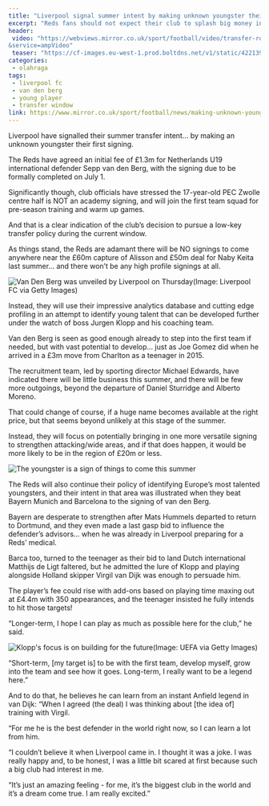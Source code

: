 ```yaml
---
title: "Liverpool signal summer intent by making unknown youngster their first signing"
excerpt: "Reds fans should not expect their club to splash big money in this window"
header:
 video: "https://webviews.mirror.co.uk/sport/football/video/transfer-round-up-david-maddock-17265140?videoId=6052906928001
&service=ampVideo"
 teaser: "https://cf-images.eu-west-1.prod.boltdns.net/v1/static/4221396001/50ff65f3-690b-43ec-8f22-f5390b55bdcd/bf440c62-f30e-46db-a922-45c5045f6d1e/1280x720/match/image.jpg"
categories: 
 - olahraga
tags:
 - liverpool fc
 - van den berg
 - young player
 - transfer window
link: https://www.mirror.co.uk/sport/football/news/making-unknown-youngster-first-signing-17267069.amp
---
```

Liverpool have signalled their summer transfer intent… by making an unknown youngster their first signing.

The Reds have agreed an initial fee of £1.3m for Netherlands U19 international defender Sepp van den Berg, with the signing due to be formally completed on July 1.

Significantly though, club officials have stressed the 17-year-old PEC Zwolle centre half is NOT an academy signing, and will join the first team squad for pre-season training and warm up games.

And that is a clear indication of the club’s decision to pursue a low-key transfer policy during the current window.

As things stand, the Reds are adamant there will be NO signings to come anywhere near the £60m capture of Alisson and £50m deal for Naby Keita last summer… and there won’t be any high profile signings at all.

![Van Den Berg was unveiled by Liverpool on Thursday(Image: Liverpool FC via Getty Images)](https://i2-prod.mirror.co.uk/incoming/article17264385.ece/ALTERNATES/s615b/0_Liverpool-Unveil-New-Signing.jpg)

Instead, they will use their impressive analytics database and cutting edge profiling in an attempt to identify young talent that can be developed further under the watch of boss Jurgen Klopp and his coaching team.

Van den Berg is seen as good enough already to step into the first team if needed, but with vast potential to develop… just as Joe Gomez did when he arrived in a £3m move from Charlton as a teenager in 2015.

The recruitment team, led by sporting director Michael Edwards, have indicated there will be little business this summer, and there will be few more outgoings, beyond the departure of Daniel Sturridge and Alberto Moreno.

That could change of course, if a huge name becomes available at the right price, but that seems beyond unlikely at this stage of the summer.

Instead, they will focus on potentially bringing in one more versatile signing to strengthen attacking/wide areas, and if that does happen, it would be more likely to be in the region of £20m or less.

![The youngster is a sign of things to come this summer](https://i2-prod.mirror.co.uk/incoming/article17264250.ece/ALTERNATES/s615b/0_Liverpool-agree-deal-to-sign-Sepp-van-den-Berg.jpg)

The Reds will also continue their policy of identifying Europe’s most talented youngsters, and their intent in that area was illustrated when they beat Bayern Munich and Barcelona to the signing of van den Berg.

Bayern are desperate to strengthen after Mats Hummels departed to return to Dortmund, and they even made a last gasp bid to influence the defender’s advisors… when he was already in Liverpool preparing for a Reds’ medical.

Barca too, turned to the teenager as their bid to land Dutch international Matthijs de Ligt faltered, but he admitted the lure of Klopp and playing alongside Holland skipper Virgil van Dijk was enough to persuade him.

The player’s fee could rise with add-ons based on playing time maxing out at £4.4m with 350 appearances, and the teenager insisted he fully intends to hit those targets!

“Longer-term, I hope I can play as much as possible here for the club,” he said.

![Klopp's focus is on building for the future(Image: UEFA via Getty Images)](https://i2-prod.mirror.co.uk/incoming/article16533687.ece/ALTERNATES/s615b/0_Tottenham-Hotspur-v-Liverpool-UEFA-Champions-League-Final.jpg)

“Short-term, [my target is] to be with the first team, develop myself, grow into the team and see how it goes. Long-term, I really want to be a legend here.”

And to do that, he believes he can learn from an instant Anfield legend in van Dijk: “When I agreed (the deal) I was thinking about [the idea of] training with Virgil.

“For me he is the best defender in the world right now, so I can learn a lot from him.

“I couldn’t believe it when Liverpool came in. I thought it was a joke. I was really happy and, to be honest, I was a little bit scared at first because such a big club had interest in me.

“It’s just an amazing feeling - for me, it’s the biggest club in the world and it’s a dream come true. I am really excited.”
